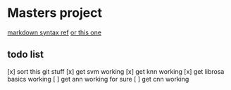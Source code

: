 # Masters project

[markdown syntax ref](https://www.markdownguide.org/basic-syntax/)
[or this one](https://docs.github.com/en/get-started/writing-on-github/getting-started-with-writing-and-formatting-on-github/basic-writing-and-formatting-syntax)

## todo list
[x] sort this git stuff
[x] get svm working
[x] get knn working
[x] get librosa basics working
[ ] get ann working for sure
[ ] get cnn working
